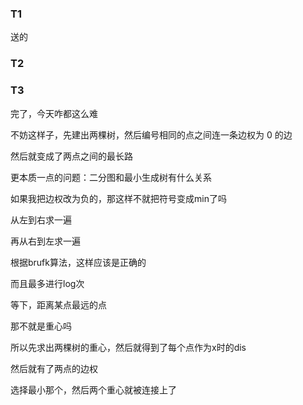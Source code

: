 ### T1

送的

### T2





### T3

完了，今天咋都这么难

不妨这样子，先建出两棵树，然后编号相同的点之间连一条边权为 0 的边

然后就变成了两点之间的最长路

更本质一点的问题：二分图和最小生成树有什么关系

如果我把边权改为负的，那这样不就把符号变成min了吗

从左到右求一遍

再从右到左求一遍

根据brufk算法，这样应该是正确的

而且最多进行log次

等下，距离某点最远的点

那不就是重心吗

所以先求出两棵树的重心，然后就得到了每个点作为x时的dis

然后就有了两点的边权

选择最小那个，然后两个重心就被连接上了
